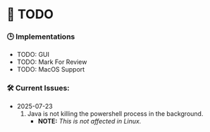 # 📝 TODO

### 🕒 Implementations
- TODO: GUI
- TODO: Mark For Review
- TODO: MacOS Support

### 🛠️ Current Issues:
- 2025-07-23
    1. Java is not killing the powershell process in the background.
        - **NOTE:** _This is not affected in Linux._
